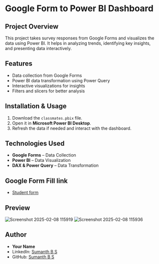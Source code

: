 # Google Form to Power BI Dashboard

## Project Overview
This project takes survey responses from Google Forms and visualizes the data using Power BI. It helps in analyzing trends, identifying key insights, and presenting data interactively.

## Features
- Data collection from Google Forms
- Power BI data transformation using Power Query
- Interactive visualizations for insights
- Filters and slicers for better analysis

## Installation & Usage
1. Download the `classmates.pbix` file.
2. Open it in **Microsoft Power BI Desktop**.
3. Refresh the data if needed and interact with the dashboard.

## Technologies Used
- **Google Forms** – Data Collection
- **Power BI** – Data Visualization
- **DAX & Power Query** – Data Transformation

## Google Form Fill link
- <a href="https://docs.google.com/forms/d/e/1FAIpQLSf5EqtG0M7q8qierwxSMeGHP1QFFWOmlJWE8tRyDANOG1J-Cg/viewform?usp=header">Student form</a>

## Preview
![Screenshot 2025-02-08 115919](https://github.com/user-attachments/assets/0e7a09d3-1d91-4f77-981a-8235324437e1)
![Screenshot 2025-02-08 115936](https://github.com/user-attachments/assets/13dd22e4-52af-4afb-be9d-03e765b1bb17)

## Author
- **Your Name**  
- LinkedIn: [Sumanth B S](www.linkedin.com/in/sumanth-b-s)  
- GitHub: [Sumanth B S](https://github.com/Sumanth-b-s)
